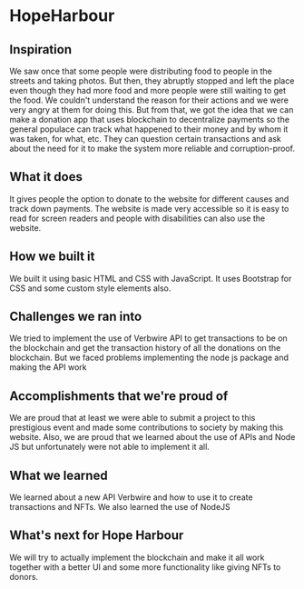 # HopeHarbour

## Inspiration
We saw once that some people were distributing food to people in the streets and taking photos. But then, they abruptly stopped and left the place even though they had more food and more people were still waiting to get the food. We couldn't understand the reason for their actions and we were very angry at them for doing this. But from that, we got the idea that we can make a donation app that uses blockchain to decentralize payments so the general populace can track what happened to their money and by whom it was taken, for what, etc. They can question certain transactions and ask about the need for it to make the system more reliable and corruption-proof.

## What it does
It gives people the option to donate to the website for different causes and track down payments. The website is made very accessible so it is easy to read for screen readers and people with disabilities can also use the website.

## How we built it
We built it using basic HTML and CSS with JavaScript. It uses Bootstrap for CSS and some custom style elements also.

## Challenges we ran into
We tried to implement the use of Verbwire API to get transactions to be on the blockchain and get the transaction history of all the donations on the blockchain. But we faced problems implementing the node js package and making the API work

## Accomplishments that we're proud of
We are proud that at least we were able to submit a project to this prestigious event and made some contributions to society by making this website. Also, we are proud that we learned about the use of APIs and Node JS but unfortunately were not able to implement it all.

## What we learned
We learned about a new API Verbwire and how to use it to create transactions and NFTs. We also learned the use of NodeJS

## What's next for Hope Harbour
We will try to actually implement the blockchain and make it all work together with a better UI and some more functionality like giving NFTs to donors.
